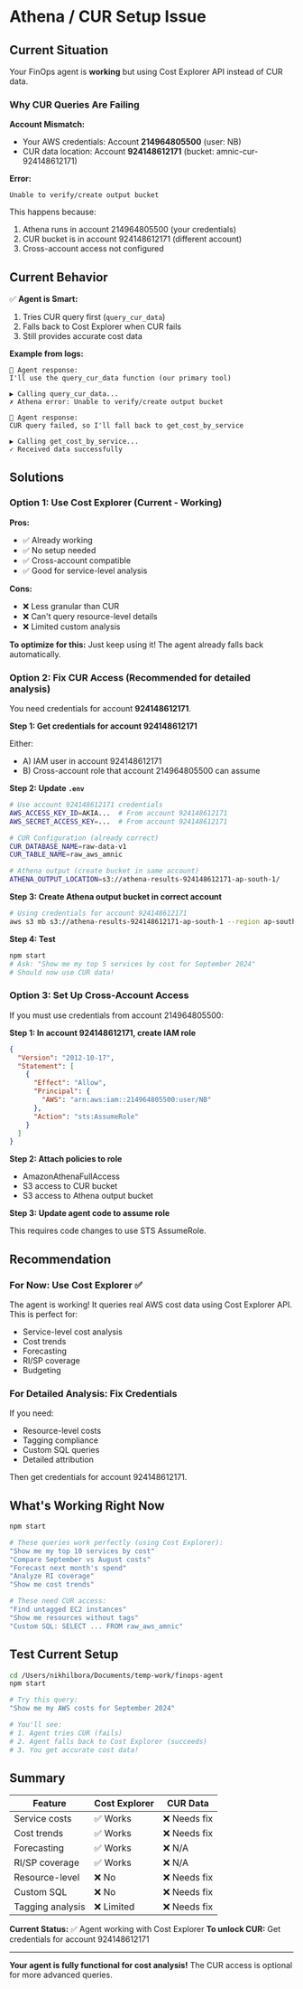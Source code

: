 # Athena / CUR Setup Issue

## Current Situation

Your FinOps agent is **working** but using Cost Explorer API instead of CUR data.

### Why CUR Queries Are Failing

**Account Mismatch:**
- Your AWS credentials: Account **214964805500** (user: NB)
- CUR data location: Account **924148612171** (bucket: amnic-cur-924148612171)

**Error:**
```
Unable to verify/create output bucket
```

This happens because:
1. Athena runs in account 214964805500 (your credentials)
2. CUR bucket is in account 924148612171 (different account)
3. Cross-account access not configured

## Current Behavior

✅ **Agent is Smart:**
1. Tries CUR query first (`query_cur_data`)
2. Falls back to Cost Explorer when CUR fails
3. Still provides accurate cost data

**Example from logs:**
```
💬 Agent response:
I'll use the query_cur_data function (our primary tool)

▶ Calling query_cur_data...
✗ Athena error: Unable to verify/create output bucket

💬 Agent response:
CUR query failed, so I'll fall back to get_cost_by_service

▶ Calling get_cost_by_service...
✓ Received data successfully
```

## Solutions

### Option 1: Use Cost Explorer (Current - Working)

**Pros:**
- ✅ Already working
- ✅ No setup needed
- ✅ Cross-account compatible
- ✅ Good for service-level analysis

**Cons:**
- ❌ Less granular than CUR
- ❌ Can't query resource-level details
- ❌ Limited custom analysis

**To optimize for this:**
Just keep using it! The agent already falls back automatically.

### Option 2: Fix CUR Access (Recommended for detailed analysis)

You need credentials for account **924148612171**.

**Step 1: Get credentials for account 924148612171**

Either:
- A) IAM user in account 924148612171
- B) Cross-account role that account 214964805500 can assume

**Step 2: Update `.env`**

```bash
# Use account 924148612171 credentials
AWS_ACCESS_KEY_ID=AKIA...  # From account 924148612171
AWS_SECRET_ACCESS_KEY=...  # From account 924148612171

# CUR Configuration (already correct)
CUR_DATABASE_NAME=raw-data-v1
CUR_TABLE_NAME=raw_aws_amnic

# Athena output (create bucket in same account)
ATHENA_OUTPUT_LOCATION=s3://athena-results-924148612171-ap-south-1/
```

**Step 3: Create Athena output bucket in correct account**

```bash
# Using credentials for account 924148612171
aws s3 mb s3://athena-results-924148612171-ap-south-1 --region ap-south-1
```

**Step 4: Test**

```bash
npm start
# Ask: "Show me my top 5 services by cost for September 2024"
# Should now use CUR data!
```

### Option 3: Set Up Cross-Account Access

If you must use credentials from account 214964805500:

**Step 1: In account 924148612171, create IAM role**

```json
{
  "Version": "2012-10-17",
  "Statement": [
    {
      "Effect": "Allow",
      "Principal": {
        "AWS": "arn:aws:iam::214964805500:user/NB"
      },
      "Action": "sts:AssumeRole"
    }
  ]
}
```

**Step 2: Attach policies to role**

- AmazonAthenaFullAccess
- S3 access to CUR bucket
- S3 access to Athena output bucket

**Step 3: Update agent code to assume role**

This requires code changes to use STS AssumeRole.

## Recommendation

### For Now: Use Cost Explorer ✅

The agent is working! It queries real AWS cost data using Cost Explorer API. This is perfect for:
- Service-level cost analysis
- Cost trends
- Forecasting
- RI/SP coverage
- Budgeting

### For Detailed Analysis: Fix Credentials

If you need:
- Resource-level costs
- Tagging compliance
- Custom SQL queries
- Detailed attribution

Then get credentials for account 924148612171.

## What's Working Right Now

```bash
npm start

# These queries work perfectly (using Cost Explorer):
"Show me my top 10 services by cost"
"Compare September vs August costs"
"Forecast next month's spend"
"Analyze RI coverage"
"Show me cost trends"

# These need CUR access:
"Find untagged EC2 instances"
"Show me resources without tags"
"Custom SQL: SELECT ... FROM raw_aws_amnic"
```

## Test Current Setup

```bash
cd /Users/nikhilbora/Documents/temp-work/finops-agent
npm start

# Try this query:
"Show me my AWS costs for September 2024"

# You'll see:
# 1. Agent tries CUR (fails)
# 2. Agent falls back to Cost Explorer (succeeds)
# 3. You get accurate cost data!
```

## Summary

| Feature | Cost Explorer | CUR Data |
|---------|--------------|----------|
| Service costs | ✅ Works | ❌ Needs fix |
| Cost trends | ✅ Works | ❌ Needs fix |
| Forecasting | ✅ Works | ❌ N/A |
| RI/SP coverage | ✅ Works | ❌ N/A |
| Resource-level | ❌ No | ❌ Needs fix |
| Custom SQL | ❌ No | ❌ Needs fix |
| Tagging analysis | ❌ Limited | ❌ Needs fix |

**Current Status:** ✅ Agent working with Cost Explorer
**To unlock CUR:** Get credentials for account 924148612171

---

**Your agent is fully functional for cost analysis!** The CUR access is optional for more advanced queries.
